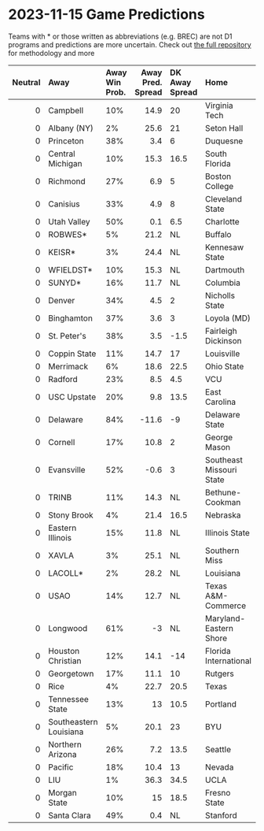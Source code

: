 # 2023-11-15 Game Predictions
Teams with * or those written as abbreviations (e.g. BREC) are not D1 programs and predictions are more uncertain. Check out [the full repository](https://github.com/grdavis/college-basketball-elo) for methodology and more

|   Neutral | Away                   | Away Win Prob.   |   Away Pred. Spread | DK Away Spread   | Home                     | Home Win Prob.   |   Home Pred. Spread |
|----------:|:-----------------------|:-----------------|--------------------:|:-----------------|:-------------------------|:-----------------|--------------------:|
|         0 | Campbell               | 10%              |                14.9 | 20               | Virginia Tech            | 90%              |               -14.9 |
|         0 | Albany (NY)            | 2%               |                25.6 | 21               | Seton Hall               | 98%              |               -25.6 |
|         0 | Princeton              | 38%              |                 3.4 | 6                | Duquesne                 | 62%              |                -3.4 |
|         0 | Central Michigan       | 10%              |                15.3 | 16.5             | South Florida            | 90%              |               -15.3 |
|         0 | Richmond               | 27%              |                 6.9 | 5                | Boston College           | 73%              |                -6.9 |
|         0 | Canisius               | 33%              |                 4.9 | 8                | Cleveland State          | 67%              |                -4.9 |
|         0 | Utah Valley            | 50%              |                 0.1 | 6.5              | Charlotte                | 50%              |                -0.1 |
|         0 | ROBWES*                | 5%               |                21.2 | NL               | Buffalo                  | 95%              |               -21.2 |
|         0 | KEISR*                 | 3%               |                24.4 | NL               | Kennesaw State           | 97%              |               -24.4 |
|         0 | WFIELDST*              | 10%              |                15.3 | NL               | Dartmouth                | 90%              |               -15.3 |
|         0 | SUNYD*                 | 16%              |                11.7 | NL               | Columbia                 | 84%              |               -11.7 |
|         0 | Denver                 | 34%              |                 4.5 | 2                | Nicholls State           | 66%              |                -4.5 |
|         0 | Binghamton             | 37%              |                 3.6 | 3                | Loyola (MD)              | 63%              |                -3.6 |
|         0 | St. Peter's            | 38%              |                 3.5 | -1.5             | Fairleigh Dickinson      | 62%              |                -3.5 |
|         0 | Coppin State           | 11%              |                14.7 | 17               | Louisville               | 89%              |               -14.7 |
|         0 | Merrimack              | 6%               |                18.6 | 22.5             | Ohio State               | 94%              |               -18.6 |
|         0 | Radford                | 23%              |                 8.5 | 4.5              | VCU                      | 77%              |                -8.5 |
|         0 | USC Upstate            | 20%              |                 9.8 | 13.5             | East Carolina            | 80%              |                -9.8 |
|         0 | Delaware               | 84%              |               -11.6 | -9               | Delaware State           | 16%              |                11.6 |
|         0 | Cornell                | 17%              |                10.8 | 2                | George Mason             | 83%              |               -10.8 |
|         0 | Evansville             | 52%              |                -0.6 | 3                | Southeast Missouri State | 48%              |                 0.6 |
|         0 | TRINB                  | 11%              |                14.3 | NL               | Bethune-Cookman          | 89%              |               -14.3 |
|         0 | Stony Brook            | 4%               |                21.4 | 16.5             | Nebraska                 | 96%              |               -21.4 |
|         0 | Eastern Illinois       | 15%              |                11.8 | NL               | Illinois State           | 85%              |               -11.8 |
|         0 | XAVLA                  | 3%               |                25.1 | NL               | Southern Miss            | 97%              |               -25.1 |
|         0 | LACOLL*                | 2%               |                28.2 | NL               | Louisiana                | 98%              |               -28.2 |
|         0 | USAO                   | 14%              |                12.7 | NL               | Texas A&M-Commerce       | 86%              |               -12.7 |
|         0 | Longwood               | 61%              |                -3   | NL               | Maryland-Eastern Shore   | 39%              |                 3   |
|         0 | Houston Christian      | 12%              |                14.1 | -14              | Florida International    | 88%              |               -14.1 |
|         0 | Georgetown             | 17%              |                11.1 | 10               | Rutgers                  | 83%              |               -11.1 |
|         0 | Rice                   | 4%               |                22.7 | 20.5             | Texas                    | 96%              |               -22.7 |
|         0 | Tennessee State        | 13%              |                13   | 10.5             | Portland                 | 87%              |               -13   |
|         0 | Southeastern Louisiana | 5%               |                20.1 | 23               | BYU                      | 95%              |               -20.1 |
|         0 | Northern Arizona       | 26%              |                 7.2 | 13.5             | Seattle                  | 74%              |                -7.2 |
|         0 | Pacific                | 18%              |                10.4 | 13               | Nevada                   | 82%              |               -10.4 |
|         0 | LIU                    | 1%               |                36.3 | 34.5             | UCLA                     | 99%              |               -36.3 |
|         0 | Morgan State           | 10%              |                15   | 18.5             | Fresno State             | 90%              |               -15   |
|         0 | Santa Clara            | 49%              |                 0.4 | NL               | Stanford                 | 51%              |                -0.4 |